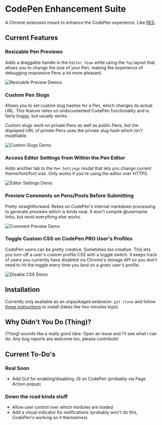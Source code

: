 # CodePen Enhancement Suite

A Chrome extension meant to enhance the CodePen experience. Like [RES](https://github.com/honestbleeps/Reddit-Enhancement-Suite).

## Current Features

### Resizable Pen Previews

Adds a draggable handle in the `Editor View` while using the `Top` layout that allows you to change the size of your Pen, making the experience of debugging responsive Pens a lot more pleasant. 

![Resizable Preview Demos](https://s3-us-west-2.amazonaws.com/s.cdpn.io/186499/resize_previews.gif)

### Custom Pen Slugs

Allows you to set custom slug hashes for a Pen, which changes its actual URL. This feature relies on undocumented CodePen functionality and is fairly buggy, but usually works.

Custom slugs work on private Pens as well as public Pens, but the displayed URL of private Pens uses the private slug hash which isn't modifiable.

![Custom Slugs Demo](https://s3-us-west-2.amazonaws.com/s.cdpn.io/186499/custom_slugs.gif)

### Access Editor Settings from Within the Pen Editor

Adds another tab to the `Pen Settings` modal that lets you change current theme/font/font size. Only works if you're using the editor over HTTPS.

![Editor Settings Demo](https://s3-us-west-2.amazonaws.com/s.cdpn.io/186499/editor_settings.gif)

### Preview Comments on Pens/Posts Before Submitting

Pretty straightforward. Relies on CodePen's internal markdown processing to generate previews which is kinda neat. It won't compile @username links, but most everything else works.

![Comment Preview Demo](https://s3-us-west-2.amazonaws.com/s.cdpn.io/186499/comment_preview.gif)

### Toggle Custom CSS on CodePen PRO User's Profiles

CodePen users can be pretty creative. Sometimes _too_ creative. This lets you turn off a user's custom profile CSS with a toggle switch. It keeps track of users you currently have disabled via Chrome's storage API so you don't need to hit the toggle every time you land on a given user's profile.

![Disable CSS Demo](https://s3-us-west-2.amazonaws.com/s.cdpn.io/186499/profile_css.gif)

## Installation

Currently only available as an unpackaged extension. `git clone` and follow [these instructions](https://developer.chrome.com/extensions/getstarted#unpacked) to install (takes like two minutes tops).

## Why Didn't You Do (Thing)?

(Thing) sounds like a really good idea. Open an issue and I'll see what I can do. Any bug reports are welcome too, please contribute!

## Current To-Do's

### Real Soon
* Add GUI for enabling/disabling JS on CodePen (probably via Page Action popup)

### Down the road kinda stuff
* Allow user control over which modules are loaded
* Add a visual indicator for notifications (probably won't do this, CodePen's working on it themselves)